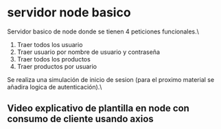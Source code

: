 # servidor node basico
 
Servidor basico de node donde se tienen 4 peticiones funcionales.\
1. Traer todos los usuario
2. Traer usuario por nombre de usuario y contraseña
3. Traer todos los productos
4. Traer productos por usuario

Se realiza una simulación de inicio de sesion (para el proximo material se añadira logica de autenticación).\

## Video explicativo de plantilla en node con consumo de cliente usando axios


